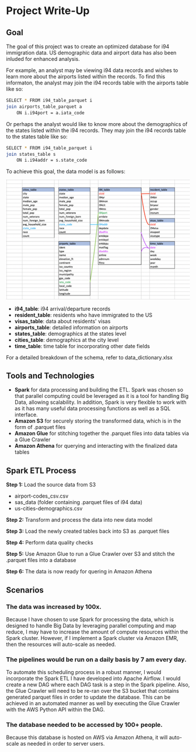 # Project Write-Up
## Goal
The goal of this project was to create an optimized database for i94 immigration data. US demographic data and airport data has also been inluded for enhanced analysis. 

For example, an analyst may be viewing i94 data records and wishes to learn more about the airports listed within the records. To find this informaton, the analyst may join the i94 records table with the airports table like so:
```sh
SELECT * FROM i94_table_parquet i 
join airports_table_parquet a
    ON i.i94port = a.iata_code
```

Or perhaps the analyst would like to know more about the demographics of the states listed within the i94 records. They may join the i94 records table to the states table like so:
```sh
SELECT * FROM i94_table_parquet i 
join states_table s
    ON i.i94addr = s.state_code
```

To achieve this goal, the data model is as follows:

![](schema.png)

- **i94_table**: i94 arrival/departure records
- **resident_table**: residents who have immigrated to the US
- **visas_table**: data about residents' visas
- **airports_table**: detailed information on airports
- **states_table**: demographics at the states level
- **cities_table**: demographics at the city level
- **time_table**: time table for incorporating other date fields

For a detailed breakdown of the schema, refer to data_dictionary.xlsx 

## Tools and Technologies
- **Spark** for data processing and building the ETL. Spark was chosen so that parallel computing could be leveraged as it is a tool for handling Big Data, allowing scalability. In addition, Spark is very flexible to work with as it has many useful data processing functions as well as a SQL interface.
- **Amazon S3** for securely storing the transformed data, which is in the form of .parquet files 
- **Amazon Glue** for stitching together the .parquet files into data tables via a Glue Crawler
- **Amazon Athena** for querying and interacting with the finalized data tables
## Spark ETL Process
**Step 1:** Load the source data from S3
- airport-codes_csv.csv
- sas_data (folder containing .parquet files of i94 data)
- us-cities-demographics.csv

**Step 2:** Transform and process the data into new data model

**Step 3:** Load the newly created tables back into S3 as .parquet files

**Step 4:** Perform data quality checks

**Step 5:** Use Amazon Glue to run a Glue Crawler over S3 and stitch the .parquet files into a database

**Step 6:** The data is now ready for quering in Amazon Athena

## Scenarios
### The data was increased by 100x.
Because I have chosen to use Spark for processing the data, which is designed to handle Big Data by leveraging parallel computing and map reduce, I may have to increase the amount of compute resources within the Spark cluster. However, if I implement a Spark cluster via Amazon EMR, then the resources will auto-scale as needed.
### The pipelines would be run on a daily basis by 7 am every day.
To automate this scheduling process in a robust manner, I would incorporate the Spark ETL I have developed into Apache Airflow. I would create a new DAG where each DAG task is a step in the Spark pipeline. Also, the Glue Crawler will need to be re-ran over the S3 bucket that contains generated parquet files in order to update the database. This can be achieved in an automated manner as well by executing the Glue Crawler with the AWS Python API within the DAG.
### The database needed to be accessed by 100+ people.
Because this database is hosted on AWS via Amazon Athena, it will auto-scale as needed in order to server users.
